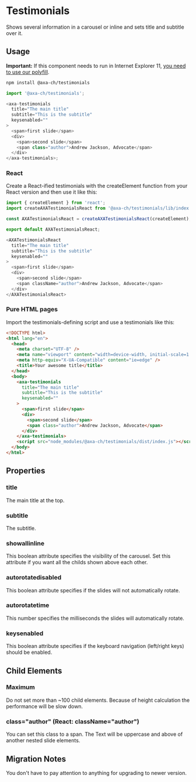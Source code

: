 # Testimonials

Shows several information in a carousel or inline and sets title and subtitle over it.

## Usage

**Important:** If this component needs to run in Internet Explorer 11, [you need to use our polyfill](https://github.com/axa-ch/patterns-library/tree/develop/src/components/05-utils/polyfill).

```bash
npm install @axa-ch/testimonials
```

```js
import '@axa-ch/testimonials';

<axa-testimonials
  title="The main title"
  subtitle="This is the subtitle"
  keysenabled=""
>
  <span>first slide</span>
  <div>
    <span>second slide</span>
    <span class="author">Andrew Jackson, Advocate</span>
  </div>
</axa-testimonials>;
```

### React

Create a React-ified testimonials with the createElement function from your React version and then use it like this:

```js
import { createElement } from 'react';
import createAXATestimonialsReact from '@axa-ch/testimonials/lib/index.react';

const AXATestimonialsReact = createAXATestimonialsReact(createElement);

export default AXATestimonialsReact;
```

```js
<AXATestimonialsReact
  title="The main title"
  subtitle="This is the subtitle"
  keysenabled=""
>
  <span>first slide</span>
  <div>
    <span>second slide</span>
    <span className="author">Andrew Jackson, Advocate</span>
  </div>
</AXATestimonialsReact>
```

### Pure HTML pages

Import the testimonials-defining script and use a testimonials like this:

```html
<!DOCTYPE html>
<html lang="en">
  <head>
    <meta charset="UTF-8" />
    <meta name="viewport" content="width=device-width, initial-scale=1.0" />
    <meta http-equiv="X-UA-Compatible" content="ie=edge" />
    <title>Your awesome title</title>
  </head>
  <body>
    <axa-testimonials
      title="The main title"
      subtitle="This is the subtitle"
      keysenabled=""
    >
      <span>first slide</span>
      <div>
        <span>second slide</span>
        <span class="author">Andrew Jackson, Advocate</span>
      </div>
    </axa-testimonials>
    <script src="node_modules/@axa-ch/testimonials/dist/index.js"></script>
  </body>
</html>
```

## Properties

### title

The main title at the top.

### subtitle

The subtitle.

### showallinline

This boolean attribute specifies the visibility of the carousel. Set this attribute if you want all the childs shown above each other.

### autorotatedisabled

This boolean attribute specifies if the slides will not automatically rotate.

### autorotatetime

This number specifies the milliseconds the slides will automatically rotate.

### keysenabled

This boolean attribute specifies if the keyboard navigation (left/right keys) should be enabled.

## Child Elements

### Maximum

Do not set more than ~100 child elements. Because of height calculation the performance will be slow down.

### class="author" (React: className="author")

You can set this class to a span. The Text will be uppercase and above of another nested slide elements.

## Migration Notes

You don't have to pay attention to anything for upgrading to newer version.
